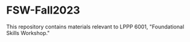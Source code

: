 # FSW-Fall2023
This repository contains materials relevant to LPPP 6001, "Foundational Skills Workshop."
